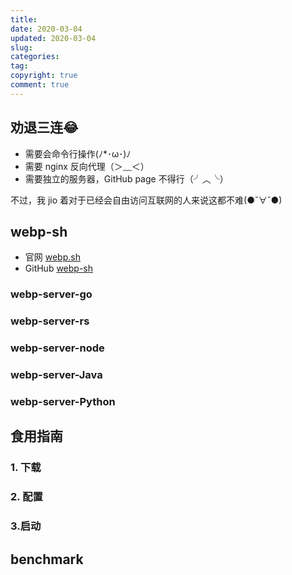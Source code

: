 ```yaml
---
title:
date: 2020-03-04
updated: 2020-03-04
slug: 
categories: 
tag:
copyright: true
comment: true
---
```


## 劝退三连😂

-   需要会命令行操作(ﾉ*･ω･)ﾉ
-   需要 nginx 反向代理（＞﹏＜）
-   需要独立的服务器，GitHub page 不得行（╯︿╰）

不过，我 jio 着对于已经会自由访问互联网的人来说这都不难(●ˇ∀ˇ●)

## webp-sh

-   官网 [webp.sh](https://webp.sh)
-   GitHub [webp-sh](https://github.com/webp-sh)



### webp-server-go

### webp-server-rs

### webp-server-node

### webp-server-Java

### webp-server-Python

## 食用指南

### 1. 下载

### 2. 配置

### 3.启动

## benchmark

